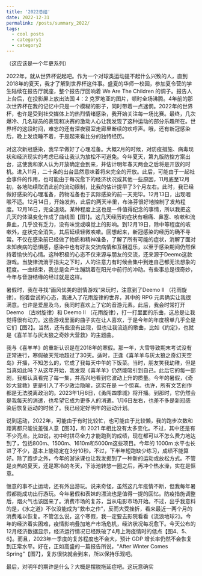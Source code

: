 ```yaml
---
title: '2022总结'
date: 2022-12-31
permalink: /posts/summary_2022/
tags:
  - cool posts
  - category1
  - category2
---
```


（这应该是一个年更系列）


2022年，就从世界杯说起吧。作为一个对球类运动提不起什么兴致的人，直到2018年的夏天，我才了解到世界杯这件事。盛夏的华师一校园，参加夏令营的学生陆续在报告厅就座，整个报告厅回响着 We Are The Children 的调子。报告人上台后，在投影屏上放出法国 4：2 克罗地亚的图片，顿时全场沸腾。4年前的那次世界杯在我的记忆中只是一个模糊的影子，同时带着一点迷惘。2022年的世界杯，也许是受到社交媒体上的热烈情绪感染，我开始关注每一场比赛。最终，几次爆冷、几名球员的表现和决赛的激动人心让我发现了这种运动的部分乐趣所在。世界杯的这段时间，难忘的还有深夜寝室走廊里断续的欢呼声。哦，还有新冠感染后，晚上发烧睡不着，于是起来看比分的独特经历。


对这次新冠感染，我早早做好了心理准备。大概2月的时候，对防疫措施、病毒现状和经济现实的考虑已经让我认为放松不可避免。今年夏天，第九版防控方案出台，这使我和家人认为开放确定会到来，并估计明年春天两会之后将是开放的时机。进入11月，二十条的出台显然意味着将来完全的开放。此后，可能由于一起社会事件的作用，也可能由于每况愈下的经济状况或其他一些原因，11月底至12月初，各地陆续取消此前的流动限制，比我的估计提早了3个月左右。此时，我已经做好感染的心理准备，药物准备也于实际感染的前一天完毕。12月13日，出现咽喉不适。12月14日，开始发热，此后的两天半里，布洛芬很好地控制了发热程度。12月16日，完全退烧。某种程度上这也是一件值得纪念的事情，所以我把这几天的体温变化作成了曲线图【图1】。这几天经历的症状有咽痛、鼻塞、咳嗽和流鼻血，几乎没有乏力，没有味觉或嗅觉上的影响。到12月19日，除中等程度的咳嗽外，症状完全消失，其后延续轻微咳嗽。回想起来，新冠感染的经历的确不寻常。不仅在感染前已经做了物质和精神准备，了解了所有可能的症状，消解了面对未知疾病的恐惧感，感染中也有好友交流病情和互相逗乐，以至于感染期间仍然保持着愉快的心情。这种积极的心态不仅来源与朋友的交流，还来源于Deemo这款游戏。当旋律流淌于指尖之下时，人的注意力有时候会集中到连自己都无法想象的程度。一曲结束，我总是会产生蹦跳着在阳光中前行的冲动。有些事总是很奇妙，今年与音游结缘的经过就是这样。


暑假时，我在寻找“画风优美的剧情游戏”来玩时，注意到了Deemo II （花雨旋律）。抱着尝试的心态，我进入了花雨旋律的世界，其中的 RPG 元素确实让我很满意。也许是爱屋及乌，我同时喜欢上了它的音游元素。此后，我会时常打开 Deemo （古树旋律）和 Deemo II （花雨旋律），打一打里面的乐曲，这总是让我觉得很有动力。这些游戏里面的曲子实在让人喜欢，于是今年的年度榜单几乎全是它们【图2】。当然，还有些没有出现，但也让我流连的歌曲，比如《约定》，也就是《喜羊羊与灰太狼之奇妙大营救》的主题曲。


我与《喜羊羊》的重新认识是在2018年的寒假。那一年，大雪导致期末考试没有正常进行，寒假破天荒地超过了30天。适时，正逢《喜羊羊与灰太狼之奇幻天空岛》开播，不知怎么的，它成了我每天中午的下饭菜。当时，朋友笑我幼稚，但是当真如此吗？从这年开始，我发现《喜羊羊》仍然能吸引到自己。此后它的每一部剧，我都认真看完了每一集，并高兴地看到它波动上升的质量。今年的暑假，《奇妙大营救》更是引入了不少政治隐喻，这实在是
一个惊喜。也许，所有文艺创作都是无法脱离政治的。2023年1月6日，《勇闯四季城》将开播。到那时，它仍然会是我每天的消遣，也希望它成为更多人的消遣。1月6日左右，也差不多是新冠感染后恢复运动的时候了。我已经定好明年的运动计划。


说到运动，2022年，可能由于有时比较忙，也可能由于比较懒，我的跑步次数和距离都只能说差强人意【图3】，和 2021 年相比没有太多变化。不过，其中还是有不少亮点。比如说，初中时拼尽全力才能跑到的成绩，现在都可以不怎么费力地达到了，包括800m、1500m、1610m和5000m这些项目。今年的 1000m 水平也长进了不少，基本上能稳定在3分10秒。不过，下半年短跑缺少练习，成绩不能算好。除了跑步之外，今年的游泳课也让我发掘到了一种新的运动或放松方式。不管是炎热的夏天，还是寒冷的冬天，下泳池转悠一圈之后，再冲个热水澡，实在是惬意。


惬意的事不止运动，还有外出游玩。说来奇怪，虽然这几年疫情不断，但我每年暑假都能成功出行游玩。今年暑假和表妹的漂流也是值得一提的回忆。防疫措施调整后，烟火气也该回来了。消费市场的复苏，当从电影市场开始。不过，出乎我意料的是，《水之道》不仅没能成为“救市之作”，反而大受挫折，看来最近一两个月的消费难以恢复。不管怎么说，这个寒假，我一定要去影院看看《流浪地球2》。今年的经济着实困难，疫情影响叠加地产市场危机，经济状况每况愈下。今天公布的12月经济数据显示，经济运行情况已经跌破了4月上海疫情时的低点【图4、5、6】。而且，2023年一季度的复苏程度也不会大，预计 GDP 增长率仍然不会恢复到正常水平。好在，正如高盛的一篇报告所说，“After Winter Comes Spring”【图7】，复苏很快就会到来，所以保持乐观吧。


最后，对明年的期许是什么？大概是摆脱拖延症吧。这玩意确实
